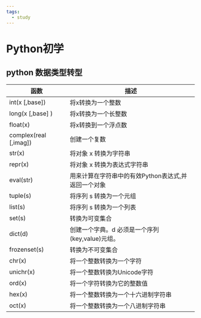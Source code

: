 ```yaml
---
tags:
  - study
---
```

Python初学
===

## python 数据类型转型

| 函数 | 描述 |
|---|---|
| int(x [,base])| 将x转换为一个整数|
|long(x [,base] )| 将x转换为一个长整数|
|float(x)| 将x转换到一个浮点数|
| complex(real [,imag])| 创建一个复数|
| str(x)| 将对象 x 转换为字符串|
| repr(x)| 将对象 x 转换为表达式字符串|
| eval(str)| 用来计算在字符串中的有效Python表达式,并返回一个对象|
| tuple(s)| 将序列 s 转换为一个元组|
| list(s)| 将序列 s 转换为一个列表|
| set(s)| 转换为可变集合|
| dict(d)| 创建一个字典。d 必须是一个序列 (key,value)元组。|
| frozenset(s)| 转换为不可变集合|
| chr(x) | 将一个整数转换为一个字符|
| unichr(x)| 将一个整数转换为Unicode字符|
| ord(x)| 将一个字符转换为它的整数值|
| hex(x)| 将一个整数转换为一个十六进制字符串 |
| oct(x)| 将一个整数转换为一个八进制字符串|




